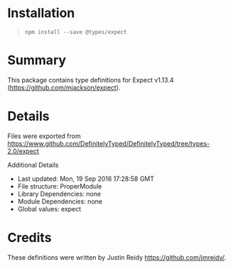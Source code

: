 # Installation
> `npm install --save @types/expect`

# Summary
This package contains type definitions for Expect v1.13.4 (https://github.com/mjackson/expect).

# Details
Files were exported from https://www.github.com/DefinitelyTyped/DefinitelyTyped/tree/types-2.0/expect

Additional Details
 * Last updated: Mon, 19 Sep 2016 17:28:58 GMT
 * File structure: ProperModule
 * Library Dependencies: none
 * Module Dependencies: none
 * Global values: expect

# Credits
These definitions were written by Justin Reidy <https://github.com/jmreidy/>.
